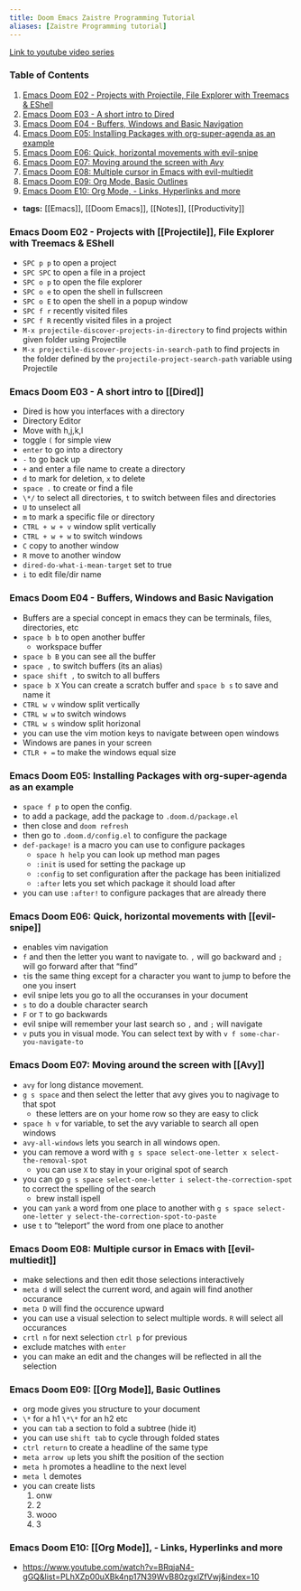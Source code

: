```yaml
---
title: Doom Emacs Zaistre Programming Tutorial
aliases: [Zaistre Programming tutorial]
---
```


[Link to youtube video series](https://www.youtube.com/watch?v=BRqjaN4-gGQ&list=PLhXZp00uXBk4np17N39WvB80zgxlZfVwj&index=10)

### Table of Contents

1.  [Emacs Doom E02 - Projects with Projectile, File Explorer with Treemacs & EShell](#org4ac4b5c)
2.  [Emacs Doom E03 - A short intro to Dired](#orgfbeca60)
3.  [Emacs Doom E04 - Buffers, Windows and Basic Navigation](#orga0e3bc8)
4.  [Emacs Doom E05: Installing Packages with org-super-agenda as an example](#orgeb9e23a)
5.  [Emacs Doom E06: Quick, horizontal movements with evil-snipe](#org41669d4)
6.  [Emacs Doom E07: Moving around the screen with Avy](#org1f3cb9f)
7.  [Emacs Doom E08: Multiple cursor in Emacs with evil-multiedit](#org26d6407)
8.  [Emacs Doom E09: Org Mode, Basic Outlines](#org8f58826)
9.  [Emacs Doom E10: Org Mode, - Links, Hyperlinks and more](#orgce81094)

- **tags:** [[Emacs]], [[Doom Emacs]], [[Notes]], [[Productivity]]

<a id="org4ac4b5c"></a>

### Emacs Doom E02 - Projects with [[Projectile]], File Explorer with Treemacs & EShell

- `SPC p p` to open a project
- `SPC SPC` to open a file in a project
- `SPC o p` to open the file explorer
- `SPC o e` to open the shell in fullscreen
- `SPC o E` to open the shell in a popup window
- `SPC f r` recently visited files
- `SPC f R` recently visited files in a project
- `M-x projectile-discover-projects-in-directory` to find projects within given folder using Projectile
- `M-x projectile-discover-projects-in-search-path` to find projects in the folder defined by the `projectile-project-search-path` variable using Projectile

<a id="orgfbeca60"></a>

### Emacs Doom E03 - A short intro to [[Dired]]

- Dired is how you interfaces with a directory
- Directory Editor
- Move with h,j,k,l
- toggle `(` for simple view
- `enter` to go into a directory
- `-` to go back up
- `+` and enter a file name to create a directory
- `d` to mark for deletion, `x` to delete
- `space .` to create or find a file
- `\*/` to select all directories, `t` to switch between files and directories
- `U` to unselect all
- `m` to mark a specific file or directory
- `CTRL + w + v` window split vertically
- `CTRL + w + w` to switch windows
- `C` copy to another window
- `R` move to another window
- `dired-do-what-i-mean-target` set to true
- `i` to edit file/dir name

<a id="orga0e3bc8"></a>

### Emacs Doom E04 - Buffers, Windows and Basic Navigation

- Buffers are a special concept in emacs
  they can be terminals, files, directories, etc
- `space b b` to open another buffer
  - workspace buffer
- `space b B` you can see all the buffer
- `space ,` to switch buffers (its an alias)
- `space shift ,` to switch to all buffers
- `space b X` You can create a scratch buffer and `space b s` to save and name it
- `CTRL w v` window split vertically
- `CTRL w w` to switch windows
- `CTRL w s` window split horizonal
- you can use the vim motion keys to navigate between open windows
- Windows are panes in your screen
- `CTLR + =` to make the windows equal size

<a id="orgeb9e23a"></a>

### Emacs Doom E05: Installing Packages with org-super-agenda as an example

- `space f p` to open the config.
- to add a package, add the package to `.doom.d/package.el`
- then close and `doom refresh`
- then go to `.doom.d/config.el` to configure the package
- `def-package!` is a macro you can use to configure packages
  - `space h help` you can look up method man pages
  - `:init` is used for setting the package up
  - `:config` to set configuration after the package has been initialized
  - `:after` lets you set which package it should load after
- you can use `:after!` to configure packages that are already there

<a id="org41669d4"></a>

### Emacs Doom E06: Quick, horizontal movements with [[evil-snipe]]

- enables vim navigation
- `f` and then the letter you want to navigate to. `,` will go backward and `;` will go forward after that &ldquo;find&rdquo;
- `t`is the same thing except for a character you want to jump to before the one you insert
- evil snipe lets you go to all the occuranses in your document
- `s` to do a double character search
- `F` or `T` to go backwards
- evil snipe will remember your last search so `,` and `;` will navigate
- `v` puts you in visual mode. You can select text by with `v f some-char-you-navigate-to`

<a id="org1f3cb9f"></a>

### Emacs Doom E07: Moving around the screen with [[Avy]]

- `avy` for long distance movement.
- `g s space` and then select the letter that avy gives you to nagivage to that spot
  - these letters are on your home row so they are easy to click
- `space h v` for variable, to set the avy variable to search all open windows
- `avy-all-windows` lets you search in all windows open.
- you can remove a word with `g s space select-one-letter x select-the-removal-spot`
  - you can use `X` to stay in your original spot of search
- you can go `g s space select-one-letter i select-the-correction-spot` to correct the spelling of the search
  - brew install ispell
- you can `yank` a word from one place to another with `g s space select-one-letter y select-the-correction-spot-to-paste`
- use `t` to &ldquo;teleport&rdquo; the word from one place to another

<a id="org26d6407"></a>

### Emacs Doom E08: Multiple cursor in Emacs with [[evil-multiedit]]

- make selections and then edit those selections interactively
- `meta d` will select the current word, and again will find another occurance
- `meta D` will find the occurence upward
- you can use a visual selection to select multiple words. `R` will select all occurances
- `crtl n` for next selection `ctrl p` for previous
- exclude matches with `enter`
- you can make an edit and the changes will be reflected in all the selection

<a id="org8f58826"></a>

### Emacs Doom E09: [[Org Mode]], Basic Outlines

- org mode gives you structure to your document
- `\*` for a h1 `\*\*` for an h2 etc
- you can `tab` a section to fold a subtree (hide it)
- you can use `shift tab` to cycle through folded states
- `ctrl return` to create a headline of the same type
- `meta arrow up` lets you shift the position of the section
- `meta h` promotes a headline to the next level
- `meta l` demotes
- you can create lists
  1.  onw
  2.  2
  3.  wooo
  4.  3

<a id="orgce81094"></a>

### Emacs Doom E10: [[Org Mode]], - Links, Hyperlinks and more

- <https://www.youtube.com/watch?v=BRqjaN4-gGQ&list=PLhXZp00uXBk4np17N39WvB80zgxlZfVwj&index=10>
